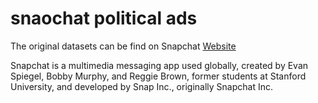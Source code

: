 # snaochat political ads
The original datasets can be find on Snapchat [Website](https://www.snap.com/en-US/political-ads/)

Snapchat is a multimedia messaging app used globally, created by Evan Spiegel, Bobby Murphy, and Reggie Brown, former students at Stanford University, and developed by Snap Inc., originally Snapchat Inc.


